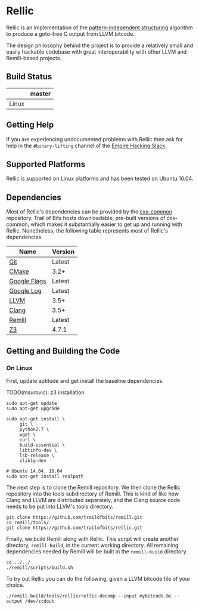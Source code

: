 # Rellic

Rellic is an implementation of the [pattern-independent structuring](https://github.com/trailofbits/rellic/blob/master/docs/NoMoreGotos.pdf) algorithm to produce a goto-free C output from LLVM bitcode.

The design philosophy behind the project is to provide a relatively small and easily hackable codebase with great interoperability with other LLVM and Remill-based projects.

## Build Status

|       | master |
| ----- | ------ |
| Linux |        |

## Getting Help

If you are experiencing undocumented problems with Rellic then ask for help in the `#binary-lifting` channel of the [Empire Hacking Slack](https://empireslacking.herokuapp.com/).

## Supported Platforms

Rellic is supported on Linux platforms and has been tested on Ubuntu 16.04.

## Dependencies

Most of Rellic's dependencies can be provided by the [cxx-common](https://github.com/trailofbits/cxx-common) repository. Trail of Bits hosts downloadable, pre-built versions of cxx-common, which makes it substantially easier to get up and running with Rellic. Nonetheless, the following table represents most of Rellic's dependencies.

| Name | Version | 
| ---- | ------- |
| [Git](https://git-scm.com/) | Latest |
| [CMake](https://cmake.org/) | 3.2+ |
| [Google Flags](https://github.com/google/glog) | Latest |
| [Google Log](https://github.com/google/glog) | Latest |
| [LLVM](http://llvm.org/) | 3.5+|
| [Clang](http://clang.llvm.org/) | 3.5+|
| [Remill](https://github.com/trailofbits/remill) | Latest |
| [Z3](https://github.com/Z3Prover/z3) | 4.7.1 |

## Getting and Building the Code

### On Linux

First, update aptitude and get install the baseline dependencies.

TODO(msurovic): z3 installation

```shell
sudo apt-get update
sudo apt-get upgrade

sudo apt-get install \
     git \
     python2.7 \
     wget \
     curl \
     build-essential \
     libtinfo-dev \
     lsb-release \
     zlib1g-dev

# Ubuntu 14.04, 16.04
sudo apt-get install realpath
```

The next step is to clone the Remill repository. We then clone the Rellic repository into the tools subdirectory of Remill. This is kind of like how Clang and LLVM are distributed separately, and the Clang source code needs to be put into LLVM's tools directory.

```shell
git clone https://github.com/trailofbits/remill.git
cd remill/tools/
git clone https://github.com/trailofbits/rellic.git
```

Finally, we build Remill along with Rellic. This script will create another directory, `remill-build`, in the current working directory. All remaining dependencies needed by Remill will be built in the `remill-build` directory.

```shell
cd ../../
./remill/scripts/build.sh
```

To try out Rellic you can do the following, given a LLVM bitcode file of your choice.

```shell
./remill-build/tools/rellic/rellic-decomp --input mybitcode.bc --output /dev/stdout
```